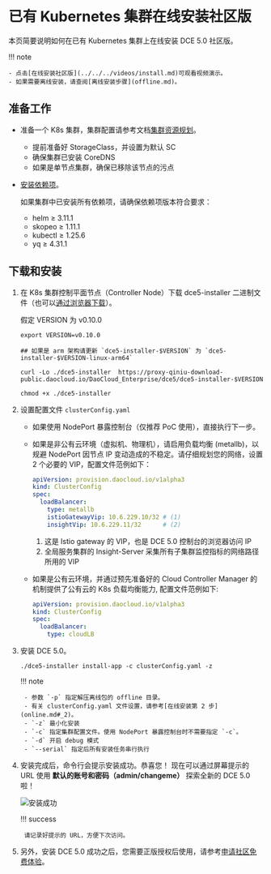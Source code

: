# 已有 Kubernetes 集群在线安装社区版

本页简要说明如何在已有 Kubernetes 集群上在线安装 DCE 5.0 社区版。

!!! note

    - 点击[在线安装社区版](../../../videos/install.md)可观看视频演示。
    - 如果需要离线安装，请查阅[离线安装步骤](offline.md)。

## 准备工作

- 准备一个 K8s 集群，集群配置请参考文档[集群资源规划](../resources.md)。

    - 提前准备好 StorageClass，并设置为默认 SC
    - 确保集群已安装 CoreDNS
    - 如果是单节点集群，确保已移除该节点的污点

- [安装依赖项](../../install-tools.md)。

    如果集群中已安装所有依赖项，请确保依赖项版本符合要求：

    - helm ≥ 3.11.1
    - skopeo ≥ 1.11.1
    - kubectl ≥ 1.25.6
    - yq ≥ 4.31.1

## 下载和安装

1. 在 K8s 集群控制平面节点（Controller Node）下载 dce5-installer 二进制文件（也可以[通过浏览器下载](../../../download/index.md)）。

    假定 VERSION 为 v0.10.0

    ```shell
    export VERSION=v0.10.0

    ## 如果是 arm 架构请更新 `dce5-installer-$VERSION` 为 `dce5-installer-$VERSION-linux-arm64`
    
    curl -Lo ./dce5-installer  https://proxy-qiniu-download-public.daocloud.io/DaoCloud_Enterprise/dce5/dce5-installer-$VERSION

    chmod +x ./dce5-installer
    ```

2. 设置配置文件 `clusterConfig.yaml`

    - 如果使用 NodePort 暴露控制台（仅推荐 PoC 使用），直接执行下一步。

    - 如果是非公有云环境（虚拟机、物理机），请启用负载均衡 (metallb)，以规避 NodePort 因节点 IP 变动造成的不稳定。请仔细规划您的网络，设置 2 个必要的 VIP，配置文件范例如下：

        ```yaml title="clusterConfig.yaml"
        apiVersion: provision.daocloud.io/v1alpha3
        kind: ClusterConfig
        spec:
          loadBalancer:
            type: metallb
            istioGatewayVip: 10.6.229.10/32 # (1)
            insightVip: 10.6.229.11/32      # (2)
        ```

        1. 这是 Istio gateway 的 VIP，也是 DCE 5.0 控制台的浏览器访问 IP
        2. 全局服务集群的 Insight-Server 采集所有子集群监控指标的网络路径所用的 VIP

    - 如果是公有云环境，并通过预先准备好的 Cloud Controller Manager 的机制提供了公有云的 K8s 负载均衡能力, 配置文件范例如下:

        ```yaml title="clusterConfig.yaml"
        apiVersion: provision.daocloud.io/v1alpha3
        kind: ClusterConfig
        spec:
          loadBalancer:
            type: cloudLB
        ```

3. 安装 DCE 5.0。

    ```shell
    ./dce5-installer install-app -c clusterConfig.yaml -z
    ```

    !!! note

        - 参数 `-p` 指定解压离线包的 offline 目录。
        - 有关 clusterConfig.yaml 文件设置，请参考[在线安装第 2 步](online.md#_2)。
        - `-z` 最小化安装
        - `-c` 指定集群配置文件。使用 NodePort 暴露控制台时不需要指定 `-c`。
        - `-d` 开启 debug 模式
        - `--serial` 指定后所有安装任务串行执行

4. 安装完成后，命令行会提示安装成功。恭喜您！
   现在可以通过屏幕提示的 URL 使用 **默认的账号和密码（admin/changeme）** 探索全新的 DCE 5.0 啦！

    ![安装成功](https://docs.daocloud.io/daocloud-docs-images/docs/install/images/success.png)

    !!! success

        请记录好提示的 URL，方便下次访问。

5. 另外，安装 DCE 5.0 成功之后，您需要正版授权后使用，请参考[申请社区免费体验](../../../dce/license0.md)。

